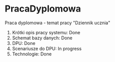 # PracaDyplomowa
Praca dyplomowa - temat pracy "Dziennik ucznia"

1) Krótki opis pracy systemu: Done
2) Schemat bazy danych: Done
3) DPU: Done
4) Scenariusze do DPU: In progress
5) Technologie: Done
